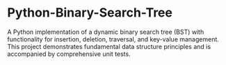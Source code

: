 # Python-Binary-Search-Tree
A Python implementation of a dynamic binary search tree (BST) with functionality for insertion, deletion, traversal, and key-value management. This project demonstrates fundamental data structure principles and is accompanied by comprehensive unit tests.
